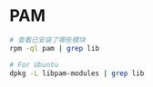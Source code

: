 # PAM

```sh
# 查看已安装了哪些模块
rpm -ql pam | grep lib

# For Ubuntu
dpkg -L libpam-modules | grep lib
```
